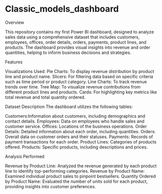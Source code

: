 # Classic_models_dashboard

Overview

This repository contains my first Power BI dashboard, designed to analyze sales data using a comprehensive dataset that includes customers, employees, offices, order details, orders, payments, product lines, and products. The dashboard provides visual insights into revenue and order quantities, helping to inform business decisions and strategies.


Features

Visualizations Used:
Pie Charts: To display revenue distribution by product line and product name.
Slicers: For filtering data based on specific criteria such as time period or product category.
Line Charts: To track revenue trends over time.
Tree Map: To visualize revenue contributions from different product lines and products.
Cards: For highlighting key metrics like total revenue and total quantity ordered.


Dataset Description
The dashboard utilizes the following tables:

Customers:Information about customers, including demographics and contact details.
Employees: Data on employees who handle sales and customer service.
Offices: Locations of the business operations.
Order Details: Detailed information about each order, including quantities.
Orders: Overall data on customer orders and their statuses.
Payments: Records of payment transactions for each order.
Product Lines: Categories of products offered.
Products: Specific products, including descriptions and prices.


Analysis Performed

Revenue by Product Line: Analyzed the revenue generated by each product line to identify top-performing categories.
Revenue by Product Name: Examined individual product sales to pinpoint bestsellers.
Quantity Ordered by Product Name: Evaluated the number of units sold for each product, providing insights into customer preferences.
